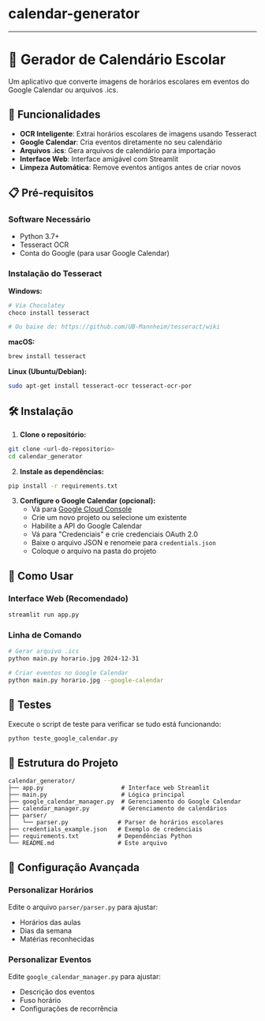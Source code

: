 # calendar-generator

------------------

# 📅 Gerador de Calendário Escolar

Um aplicativo que converte imagens de horários escolares em eventos do Google Calendar ou arquivos .ics.

## 🚀 Funcionalidades

- **OCR Inteligente**: Extrai horários escolares de imagens usando Tesseract
- **Google Calendar**: Cria eventos diretamente no seu calendário
- **Arquivos .ics**: Gera arquivos de calendário para importação
- **Interface Web**: Interface amigável com Streamlit
- **Limpeza Automática**: Remove eventos antigos antes de criar novos

## 📋 Pré-requisitos

### Software Necessário
- Python 3.7+
- Tesseract OCR
- Conta do Google (para usar Google Calendar)

### Instalação do Tesseract

**Windows:**
```bash
# Via Chocolatey
choco install tesseract

# Ou baixe de: https://github.com/UB-Mannheim/tesseract/wiki
```

**macOS:**
```bash
brew install tesseract
```

**Linux (Ubuntu/Debian):**
```bash
sudo apt-get install tesseract-ocr tesseract-ocr-por
```

## 🛠️ Instalação

1. **Clone o repositório:**
```bash
git clone <url-do-repositorio>
cd calendar_generator
```

2. **Instale as dependências:**
```bash
pip install -r requirements.txt
```

3. **Configure o Google Calendar (opcional):**
   - Vá para [Google Cloud Console](https://console.cloud.google.com/)
   - Crie um novo projeto ou selecione um existente
   - Habilite a API do Google Calendar
   - Vá para "Credenciais" e crie credenciais OAuth 2.0
   - Baixe o arquivo JSON e renomeie para `credentials.json`
   - Coloque o arquivo na pasta do projeto

## 🎯 Como Usar

### Interface Web (Recomendado)
```bash
streamlit run app.py
```

### Linha de Comando
```bash
# Gerar arquivo .ics
python main.py horario.jpg 2024-12-31

# Criar eventos no Google Calendar
python main.py horario.jpg --google-calendar
```

## 🧪 Testes

Execute o script de teste para verificar se tudo está funcionando:

```bash
python teste_google_calendar.py
```

## 📁 Estrutura do Projeto

```
calendar_generator/
├── app.py                      # Interface web Streamlit
├── main.py                     # Lógica principal
├── google_calendar_manager.py  # Gerenciamento do Google Calendar
├── calendar_manager.py         # Gerenciamento de calendários
├── parser/
│   └── parser.py              # Parser de horários escolares
├── credentials_example.json   # Exemplo de credenciais
├── requirements.txt           # Dependências Python
└── README.md                  # Este arquivo
```

## 🔧 Configuração Avançada

### Personalizar Horários
Edite o arquivo `parser/parser.py` para ajustar:
- Horários das aulas
- Dias da semana
- Matérias reconhecidas

### Personalizar Eventos
Edite `google_calendar_manager.py` para ajustar:
- Descrição dos eventos
- Fuso horário
- Configurações de recorrência
